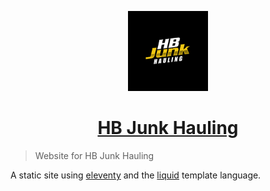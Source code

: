<p align="center">
  <a href="https://hbjunkhauling.com">
    <img src="./public/icon192.png" height="128">
    <h1 align="center">HB Junk Hauling</h1>
  </a>
</p>

> Website for HB Junk Hauling

A static site using [eleventy](https://www.11ty.dev/) and the [liquid](https://shopify.github.io/liquid/) template language.
